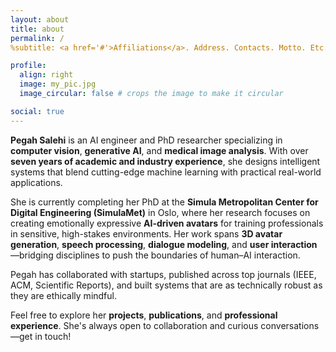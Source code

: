 ```yaml
---
layout: about
title: about
permalink: /
%subtitle: <a href='#'>Affiliations</a>. Address. Contacts. Motto. Etc.

profile:
  align: right
  image: my_pic.jpg
  image_circular: false # crops the image to make it circular

social: true 
---
```


<div class="justify-text">

  <p><strong>Pegah Salehi</strong> is an AI engineer and PhD researcher specializing in <strong>computer vision</strong>, <strong>generative AI</strong>, and <strong>medical image analysis</strong>. With over <strong>seven years of academic and industry experience</strong>, she designs intelligent systems that blend cutting-edge machine learning with practical real-world applications.</p>

  <p>She is currently completing her PhD at the <strong>Simula Metropolitan Center for Digital Engineering (SimulaMet)</strong> in Oslo, where her research focuses on creating emotionally expressive <strong>AI-driven avatars</strong> for training professionals in sensitive, high-stakes environments. Her work spans <strong>3D avatar generation</strong>, <strong>speech processing</strong>, <strong>dialogue modeling</strong>, and <strong>user interaction</strong>—bridging disciplines to push the boundaries of human–AI interaction.</p>

  <p>Pegah has collaborated with startups, published across top journals (IEEE, ACM, Scientific Reports), and built systems that are as technically robust as they are ethically mindful.</p>

  <p>Feel free to explore her <strong>projects</strong>, <strong>publications</strong>, and <strong>professional experience</strong>. She's always open to collaboration and curious conversations—get in touch!</p>

</div>


